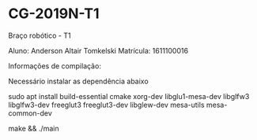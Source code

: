 # CG-2019N-T1
Braço robótico - T1

Aluno: Anderson Altair Tomkelski
Matrícula: 1611100016

Informações de compilação:

Necessário instalar as dependência abaixo

sudo apt install build-essential cmake xorg-dev libglu1-mesa-dev libglfw3 libglfw3-dev freeglut3 freeglut3-dev libglew-dev mesa-utils mesa-common-dev

make && ./main